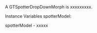 A GTSpotterDropDownMorph is xxxxxxxxx.Instance Variables	spotterModel:		<Object>spotterModel	- xxxxx